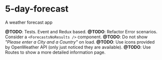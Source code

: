 # 5-day-forecast
A weather forecast app

__@TODO__: Tests. Event and Redux based.
__@TODO__: Refactor Error scenarios. Consider a `<ForecastsNoResults />` component.
__@TODO__: Do not show _"Please enter a City and a Country"_ on load.
__@TODO__: Use icons provided by OpenWeather API (only just noticed they are available).
__@TODO__: Use Routes to show a more detailed information page.